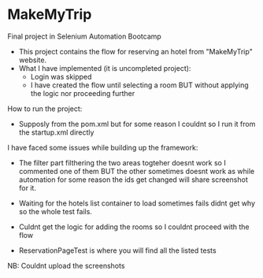 # MakeMyTrip
Final project in Selenium Automation Bootcamp

- This project contains the flow for reserving an hotel from "MakeMyTrip" website.
- What I have implemented (it is uncompleted project):
  - Login was skipped
  - I have created the flow until selecting a room BUT without applying the logic nor proceeding further

How to run the project:
  - Supposly from the pom.xml but for some reason I couldnt so I run it from the startup.xml directly
  
I have faced some issues while building up the framework:
 - The filter part filthering the two areas togteher doesnt work so I commented one of them BUT the other sometimes doesnt work as while automation for some reason
   the ids get changed will share screenshot for it.
   
 - Waiting for the hotels list container to load sometimes fails didnt get why so the whole test fails.
 
 - Culdnt get the logic for adding the rooms so I couldnt proceed with the flow
 
 - ReservationPageTest is where you will find all the listed tests
 
 NB:
Couldnt upload the screenshots
 
